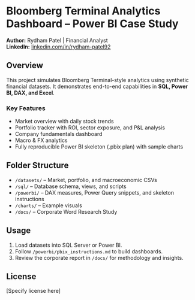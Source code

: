 # Bloomberg Terminal Analytics Dashboard – Power BI Case Study

**Author:** Rydham Patel | Financial Analyst  
**LinkedIn:** [linkedin.com/in/rydham-patel92](https://www.linkedin.com/in/rydham-patel92)

## Overview
This project simulates Bloomberg Terminal-style analytics using synthetic financial datasets. 
It demonstrates end-to-end capabilities in **SQL, Power BI, DAX, and Excel**.

### Key Features
- Market overview with daily stock trends
- Portfolio tracker with ROI, sector exposure, and P&L analysis
- Company fundamentals dashboard
- Macro & FX analytics
- Fully reproducible Power BI skeleton (.pbix plan) with sample charts

## Folder Structure
- `/datasets/` – Market, portfolio, and macroeconomic CSVs
- `/sql/` – Database schema, views, and scripts
- `/powerbi/` – DAX measures, Power Query snippets, and skeleton instructions
- `/charts/` – Example visuals
- `/docs/` – Corporate Word Research Study

## Usage
1. Load datasets into SQL Server or Power BI.
2. Follow `/powerbi/pbix_instructions.md` to build dashboards.
3. Review the corporate report in `/docs/` for methodology and insights.

## License
[Specify license here]
